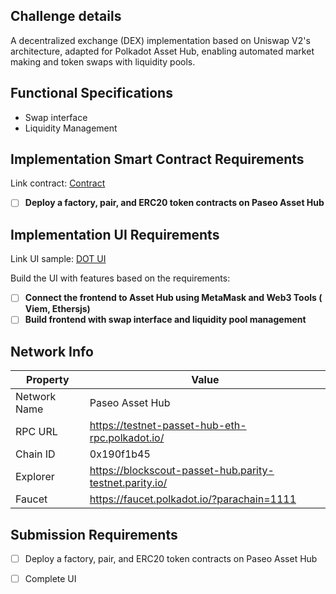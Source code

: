 
## Challenge details
A decentralized exchange (DEX) implementation based on Uniswap V2's architecture, adapted for Polkadot Asset Hub, enabling automated market making and token swaps with liquidity pools.

## Functional Specifications 

+ Swap interface 
+ Liquidity Management


## Implementation Smart Contract Requirements

Link contract: [Contract](./contracts)

- [ ] **Deploy a factory, pair, and ERC20 token contracts on Paseo Asset Hub**



## Implementation UI Requirements 

Link UI sample: [DOT UI](./frontend)

Build the UI with features based on the requirements:

- [ ] **Connect the frontend to Asset Hub using MetaMask and Web3 Tools ( Viem, Ethersjs)**
- [ ] **Build frontend with swap interface and liquidity pool management**

## Network Info

| Property | Value |
|----------|--------|
| Network Name | Paseo Asset Hub |
| RPC URL | https://testnet-passet-hub-eth-rpc.polkadot.io/ |
| Chain ID | 0x190f1b45 |
| Explorer | https://blockscout-passet-hub.parity-testnet.parity.io/ |
| Faucet | https://faucet.polkadot.io/?parachain=1111 |


## Submission Requirements 
- [ ] Deploy a factory, pair, and ERC20 token contracts on Paseo Asset Hub
- [ ] Complete UI 



